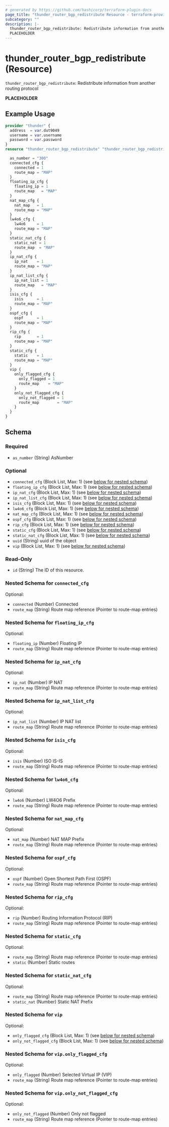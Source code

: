 ```yaml
---
# generated by https://github.com/hashicorp/terraform-plugin-docs
page_title: "thunder_router_bgp_redistribute Resource - terraform-provider-thunder"
subcategory: ""
description: |-
  thunder_router_bgp_redistribute: Redistribute information from another routing protocol
  PLACEHOLDER
---
```


# thunder_router_bgp_redistribute (Resource)

`thunder_router_bgp_redistribute`: Redistribute information from another routing protocol

__PLACEHOLDER__

## Example Usage

```terraform
provider "thunder" {
  address  = var.dut9049
  username = var.username
  password = var.password
}
resource "thunder_router_bgp_redistribute" "thunder_router_bgp_redistribute" {

  as_number = "300"
  connected_cfg {
    connected = 1
    route_map = "MAP"
  }
  floating_ip_cfg {
    floating_ip = 1
    route_map   = "MAP"
  }
  nat_map_cfg {
    nat_map   = 1
    route_map = "MAP"
  }
  lw4o6_cfg {
    lw4o6     = 1
    route_map = "MAP"
  }
  static_nat_cfg {
    static_nat = 1
    route_map  = "MAP"
  }
  ip_nat_cfg {
    ip_nat    = 1
    route_map = "MAP"
  }
  ip_nat_list_cfg {
    ip_nat_list = 1
    route_map   = "MAP"
  }
  isis_cfg {
    isis      = 1
    route_map = "MAP"
  }
  ospf_cfg {
    ospf      = 1
    route_map = "MAP"
  }
  rip_cfg {
    rip       = 1
    route_map = "MAP"
  }
  static_cfg {
    static    = 1
    route_map = "MAP"
  }
  vip {
    only_flagged_cfg {
      only_flagged = 1
      route_map    = "MAP"
    }
    only_not_flagged_cfg {
      only_not_flagged = 1
      route_map        = "MAP"
    }
  }
}
```

<!-- schema generated by tfplugindocs -->
## Schema

### Required

- `as_number` (String) AsNumber

### Optional

- `connected_cfg` (Block List, Max: 1) (see [below for nested schema](#nestedblock--connected_cfg))
- `floating_ip_cfg` (Block List, Max: 1) (see [below for nested schema](#nestedblock--floating_ip_cfg))
- `ip_nat_cfg` (Block List, Max: 1) (see [below for nested schema](#nestedblock--ip_nat_cfg))
- `ip_nat_list_cfg` (Block List, Max: 1) (see [below for nested schema](#nestedblock--ip_nat_list_cfg))
- `isis_cfg` (Block List, Max: 1) (see [below for nested schema](#nestedblock--isis_cfg))
- `lw4o6_cfg` (Block List, Max: 1) (see [below for nested schema](#nestedblock--lw4o6_cfg))
- `nat_map_cfg` (Block List, Max: 1) (see [below for nested schema](#nestedblock--nat_map_cfg))
- `ospf_cfg` (Block List, Max: 1) (see [below for nested schema](#nestedblock--ospf_cfg))
- `rip_cfg` (Block List, Max: 1) (see [below for nested schema](#nestedblock--rip_cfg))
- `static_cfg` (Block List, Max: 1) (see [below for nested schema](#nestedblock--static_cfg))
- `static_nat_cfg` (Block List, Max: 1) (see [below for nested schema](#nestedblock--static_nat_cfg))
- `uuid` (String) uuid of the object
- `vip` (Block List, Max: 1) (see [below for nested schema](#nestedblock--vip))

### Read-Only

- `id` (String) The ID of this resource.

<a id="nestedblock--connected_cfg"></a>
### Nested Schema for `connected_cfg`

Optional:

- `connected` (Number) Connected
- `route_map` (String) Route map reference (Pointer to route-map entries)


<a id="nestedblock--floating_ip_cfg"></a>
### Nested Schema for `floating_ip_cfg`

Optional:

- `floating_ip` (Number) Floating IP
- `route_map` (String) Route map reference (Pointer to route-map entries)


<a id="nestedblock--ip_nat_cfg"></a>
### Nested Schema for `ip_nat_cfg`

Optional:

- `ip_nat` (Number) IP NAT
- `route_map` (String) Route map reference (Pointer to route-map entries)


<a id="nestedblock--ip_nat_list_cfg"></a>
### Nested Schema for `ip_nat_list_cfg`

Optional:

- `ip_nat_list` (Number) IP NAT list
- `route_map` (String) Route map reference (Pointer to route-map entries)


<a id="nestedblock--isis_cfg"></a>
### Nested Schema for `isis_cfg`

Optional:

- `isis` (Number) ISO IS-IS
- `route_map` (String) Route map reference (Pointer to route-map entries)


<a id="nestedblock--lw4o6_cfg"></a>
### Nested Schema for `lw4o6_cfg`

Optional:

- `lw4o6` (Number) LW4O6 Prefix
- `route_map` (String) Route map reference (Pointer to route-map entries)


<a id="nestedblock--nat_map_cfg"></a>
### Nested Schema for `nat_map_cfg`

Optional:

- `nat_map` (Number) NAT MAP Prefix
- `route_map` (String) Route map reference (Pointer to route-map entries)


<a id="nestedblock--ospf_cfg"></a>
### Nested Schema for `ospf_cfg`

Optional:

- `ospf` (Number) Open Shortest Path First (OSPF)
- `route_map` (String) Route map reference (Pointer to route-map entries)


<a id="nestedblock--rip_cfg"></a>
### Nested Schema for `rip_cfg`

Optional:

- `rip` (Number) Routing Information Protocol (RIP)
- `route_map` (String) Route map reference (Pointer to route-map entries)


<a id="nestedblock--static_cfg"></a>
### Nested Schema for `static_cfg`

Optional:

- `route_map` (String) Route map reference (Pointer to route-map entries)
- `static` (Number) Static routes


<a id="nestedblock--static_nat_cfg"></a>
### Nested Schema for `static_nat_cfg`

Optional:

- `route_map` (String) Route map reference (Pointer to route-map entries)
- `static_nat` (Number) Static NAT Prefix


<a id="nestedblock--vip"></a>
### Nested Schema for `vip`

Optional:

- `only_flagged_cfg` (Block List, Max: 1) (see [below for nested schema](#nestedblock--vip--only_flagged_cfg))
- `only_not_flagged_cfg` (Block List, Max: 1) (see [below for nested schema](#nestedblock--vip--only_not_flagged_cfg))

<a id="nestedblock--vip--only_flagged_cfg"></a>
### Nested Schema for `vip.only_flagged_cfg`

Optional:

- `only_flagged` (Number) Selected Virtual IP (VIP)
- `route_map` (String) Route map reference (Pointer to route-map entries)


<a id="nestedblock--vip--only_not_flagged_cfg"></a>
### Nested Schema for `vip.only_not_flagged_cfg`

Optional:

- `only_not_flagged` (Number) Only not flagged
- `route_map` (String) Route map reference (Pointer to route-map entries)


